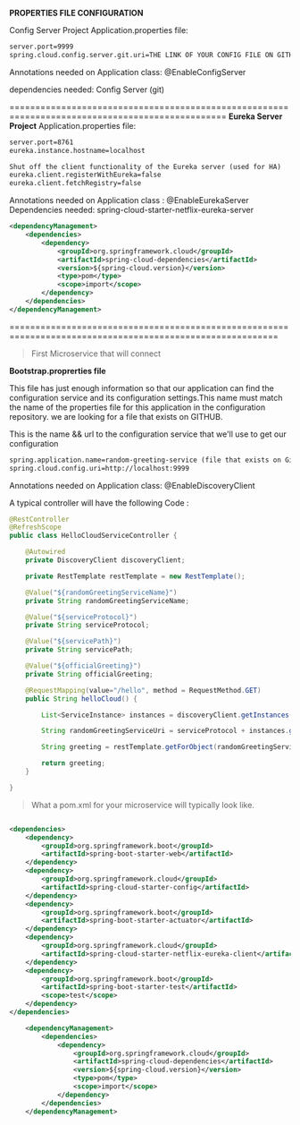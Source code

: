 **PROPERTIES FILE CONFIGURATION**

Config Server Project 
Application.properties file:

```xml
server.port=9999  
spring.cloud.config.server.git.uri=THE LINK OF YOUR CONFIG FILE ON GITHUB
```
Annotations needed on Application class: @EnableConfigServer

dependencies needed: Config Server (git)

================================================================================================
**Eureka Server Project**
Application.properties file:
```xml
server.port=8761
eureka.instance.hostname=localhost

Shut off the client functionality of the Eureka server (used for HA)
eureka.client.registerWithEureka=false
eureka.client.fetchRegistry=false
```

Annotations needed on Application class : @EnableEurekaServer  
Dependencies needed: spring-cloud-starter-netflix-eureka-server

``` xml
<dependencyManagement>
	<dependencies>
		<dependency>
			<groupId>org.springframework.cloud</groupId>
			<artifactId>spring-cloud-dependencies</artifactId>
			<version>${spring-cloud.version}</version>
			<type>pom</type>
			<scope>import</scope>
		</dependency>
	</dependencies>
</dependencyManagement>
```

==========================================================================================================
>First Microservice that will connect

**Bootstrap.proprerties file**

This file has just enough information so that our application can find the configuration service and its configuration settings.This name must match the name of the properties file for this application in the configuration repository. we are looking for a file that exists on GITHUB.

This is the name && url to the configuration service that we'll use to get our configuration

``` xml
spring.application.name=random-greeting-service (file that exists on Github inside config repo, name must match)
spring.cloud.config.uri=http://localhost:9999
```

Annotations needed on Application class: @EnableDiscoveryClient

A typical controller will have the following Code :

``` java
@RestController
@RefreshScope
public class HelloCloudServiceController {

    @Autowired
    private DiscoveryClient discoveryClient;

    private RestTemplate restTemplate = new RestTemplate();

    @Value("${randomGreetingServiceName}")
    private String randomGreetingServiceName;

    @Value("${serviceProtocol}")
    private String serviceProtocol;

    @Value("${servicePath}")
    private String servicePath;

    @Value("${officialGreeting}")
    private String officialGreeting;

    @RequestMapping(value="/hello", method = RequestMethod.GET)
    public String helloCloud() {

        List<ServiceInstance> instances = discoveryClient.getInstances(randomGreetingServiceName);

        String randomGreetingServiceUri = serviceProtocol + instances.get(0).getHost() + ":" + instances.get(0).getPort() + servicePath;

        String greeting = restTemplate.getForObject(randomGreetingServiceUri, String.class);

        return greeting;
    }

}
```

> What a pom.xml for your microservice will typically look like.

``` xml

<dependencies>
	<dependency>
		<groupId>org.springframework.boot</groupId>
		<artifactId>spring-boot-starter-web</artifactId>
	</dependency>
	<dependency>
		<groupId>org.springframework.cloud</groupId>
		<artifactId>spring-cloud-starter-config</artifactId>
	</dependency>
	<dependency>
		<groupId>org.springframework.boot</groupId>
		<artifactId>spring-boot-starter-actuator</artifactId>
	</dependency>
	<dependency>
		<groupId>org.springframework.cloud</groupId>
		<artifactId>spring-cloud-starter-netflix-eureka-client</artifactId>
	</dependency>
	<dependency>
		<groupId>org.springframework.boot</groupId>
		<artifactId>spring-boot-starter-test</artifactId>
		<scope>test</scope>
	</dependency>
</dependencies>

	<dependencyManagement>
		<dependencies>
			<dependency>
				<groupId>org.springframework.cloud</groupId>
				<artifactId>spring-cloud-dependencies</artifactId>
				<version>${spring-cloud.version}</version>
				<type>pom</type>
				<scope>import</scope>
			</dependency>
		</dependencies>
	</dependencyManagement>

```
